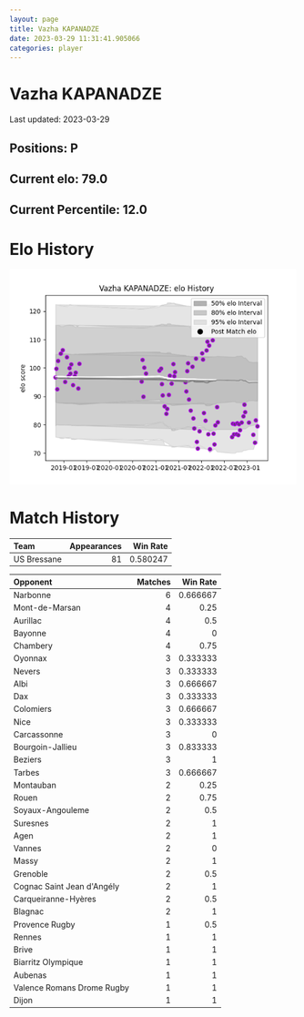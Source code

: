 ```yaml
---  
layout: page  
title: Vazha KAPANADZE  
date: 2023-03-29 11:31:41.905066  
categories: player  
---
```

# Vazha KAPANADZE


Last updated: 2023-03-29
## Positions: P

## Current elo: 79.0

## Current Percentile: 12.0

# Elo History


![elo history](history_VazhaKAPANADZE.png)
# Match History


| Team        |   Appearances |   Win Rate |
|:------------|--------------:|-----------:|
| US Bressane |            81 |   0.580247 |

| Opponent                   |   Matches |   Win Rate |
|:---------------------------|----------:|-----------:|
| Narbonne                   |         6 |   0.666667 |
| Mont-de-Marsan             |         4 |   0.25     |
| Aurillac                   |         4 |   0.5      |
| Bayonne                    |         4 |   0        |
| Chambery                   |         4 |   0.75     |
| Oyonnax                    |         3 |   0.333333 |
| Nevers                     |         3 |   0.333333 |
| Albi                       |         3 |   0.666667 |
| Dax                        |         3 |   0.333333 |
| Colomiers                  |         3 |   0.666667 |
| Nice                       |         3 |   0.333333 |
| Carcassonne                |         3 |   0        |
| Bourgoin-Jallieu           |         3 |   0.833333 |
| Beziers                    |         3 |   1        |
| Tarbes                     |         3 |   0.666667 |
| Montauban                  |         2 |   0.25     |
| Rouen                      |         2 |   0.75     |
| Soyaux-Angouleme           |         2 |   0.5      |
| Suresnes                   |         2 |   1        |
| Agen                       |         2 |   1        |
| Vannes                     |         2 |   0        |
| Massy                      |         2 |   1        |
| Grenoble                   |         2 |   0.5      |
| Cognac Saint Jean d'Angély |         2 |   1        |
| Carqueiranne-Hyères        |         2 |   0.5      |
| Blagnac                    |         2 |   1        |
| Provence Rugby             |         1 |   0.5      |
| Rennes                     |         1 |   1        |
| Brive                      |         1 |   1        |
| Biarritz Olympique         |         1 |   1        |
| Aubenas                    |         1 |   1        |
| Valence Romans Drome Rugby |         1 |   1        |
| Dijon                      |         1 |   1        |